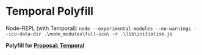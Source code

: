 # Temporal Polyfill

Node-REPL (with Temporal): `node --experimental-modules --no-warnings --icu-data-dir .\node_modules\full-icu\ -r .\lib\initialise.js`

**Polyfill for [Proposal: Temporal](https://github.com/tc39/proposal-temporal)**
